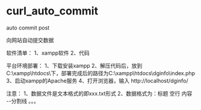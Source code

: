 # curl_auto_commit
auto commit post

向网站自动提交数据

软件清单：
1、xampp软件
2、代码

平台环境部署：
1、下载安装xampp
2、解压代码后，放到C:\xampp\htdocs\下，部署完成后的路径为C:\xampp\htdocs\dginfo\index.php
3、启动xampp的Apache服务
4、打开浏览器，输入 http://localhost/dginfo/

注意：
1、数据文件是文本格式的即xxx.txt形式
2、数据格式为：标题 空行 内容 --分割线 。。。
